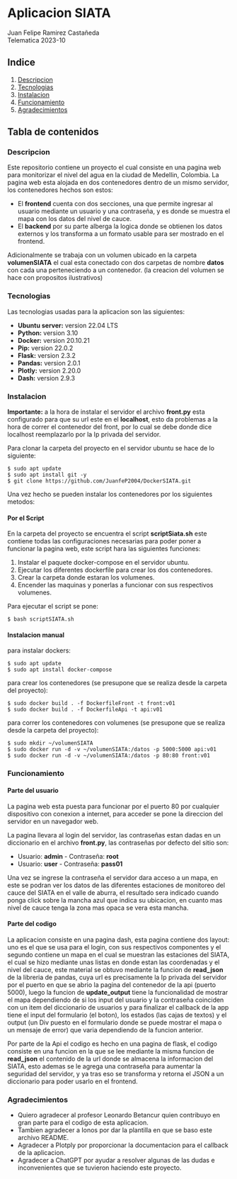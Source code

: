 # Aplicacion SIATA

Juan Felipe Ramirez Castañeda  
Telematica 2023-10

## Indice
1. [Descripcion](#descripcion)
2. [Tecnologias](#tecnologias)
3. [Instalacion](#instalacion)
4. [Funcionamiento](#funcionamiento)
5. [Agradecimientos](#agradecimientos)

## Tabla de contenidos

### Descripcion

Este repositorio contiene un proyecto el cual consiste en una pagina web para monitorizar el nivel del agua en la ciudad de Medellin, Colombia.
La pagina web esta alojada en dos contenedores dentro de un mismo servidor, los contenedores hechos son estos:

* El **frontend** cuenta con dos secciones, una que permite ingresar al usuario mediante un usuario y una contraseña, y es donde se muestra el mapa con
los datos del nivel de cauce.
* El **backend** por su parte alberga la logica donde se obtienen los datos externos y los transforma a un formato usable para ser mostrado
en el frontend.

Adicionalmente se trabaja con un volumen ubicado en la carpeta **volumenSIATA** el cual esta conectado con dos carpetas de nombre **datos**
con cada una perteneciendo a un contenedor. (la creacion del volumen se hace con propositos ilustrativos)

### Tecnologias

Las tecnologias usadas para la aplicacion son las siguientes:

* **Ubuntu server:** version 22.04 LTS
* **Python:** version 3.10
* **Docker:** version 20.10.21
* **Pip:** version 22.0.2
* **Flask:** version 2.3.2
* **Pandas:** version 2.0.1
* **Plotly:** version 2.20.0
* **Dash:** version 2.9.3

### Instalacion

**Importante:** a la hora de instalar el servidor el archivo **front.py** esta configurado para que su url este en el **localhost**, esto da problemas
a la hora de correr el contenedor del front, por lo cual se debe donde dice localhost reemplazarlo por la Ip privada del servidor.  

Para clonar la carpeta del proyecto en el servidor ubuntu se hace de lo siguiente:

```
$ sudo apt update
$ sudo apt install git -y
$ git clone https://github.com/JuanfeP2004/DockerSIATA.git
```

Una vez hecho se pueden instalar los contenedores por los siguientes metodos:

#### Por el Script

En la carpeta del proyecto se encuentra el script **scriptSiata.sh** este contiene todas las configuraciones necesarias para poder poner a funcionar la
pagina web, este script hara las siguientes funciones:

1. Instalar el paquete docker-compose en el servidor ubuntu.
2. Ejecutar los diferentes dockerfile para crear los dos contenedores.
3. Crear la carpeta donde estaran los volumenes.
4. Encender las maquinas y ponerlas a funcionar con sus respectivos volumenes.

Para ejecutar el script se pone:
```
$ bash scriptSIATA.sh
```

#### Instalacion manual

para instalar dockers:
```
$ sudo apt update
$ sudo apt install docker-compose
```
para crear los contenedores (se presupone que se realiza desde la carpeta del proyecto):
```
$ sudo docker build . -f DockerfileFront -t front:v01
$ sudo docker build . -f DockerfileApi -t api:v01
```
para correr los contenedores con volumenes (se presupone que se realiza desde la carpeta del proyecto):
```
$ sudo mkdir ~/volumenSIATA
$ sudo docker run -d -v ~/volumenSIATA:/datos -p 5000:5000 api:v01
$ sudo docker run -d -v ~/volumenSIATA:/datos -p 80:80 front:v01
```

### Funcionamiento

#### Parte del usuario

La pagina web esta puesta para funcionar por el puerto 80 por cualquier dispositivo con conexion a internet, para acceder se pone la direccion del servidor
en un navegador web.  

La pagina llevara al login del servidor, las contraseñas estan dadas en un diccionario en el archivo **front.py**, las contraseñas por defecto del sitio son:
* Usuario: **admin** - Contraseña: **root**
* Usuario: **user** - Contraseña: **pass01**

Una vez se ingrese la contraseña el servidor dara acceso a un mapa, en este se podran ver los datos de
las diferentes estaciones de monitoreo del cauce del SIATA en el valle de aburra, el resultado sera indicado cuando ponga click sobre la mancha azul que indica su
ubicacion, en cuanto mas nivel de cauce tenga la zona mas opaca se vera esta mancha.

#### Parte del codigo

La aplicacion consiste en una pagina dash, esta pagina contiene dos layout: uno es el que se usa para el login, con sus respectivos componentes y el segundo
contiene un mapa en el cual se muestran las estaciones del SIATA, el cual se hizo mediante unas listas en donde estan las coordenadas y el nivel del cauce, este
material se obtuvo mediante la funcion de **read_json** de la libreria de pandas, cuya url es precisamente la Ip privada del servidor por el puerto en
que se abrio la pagina del contenedor de la api (puerto 5000), luego la funcion de **update_output** tiene la funcionalidad de mostrar el mapa dependiendo de si los input
del usuario y la contraseña coinciden con un item del diccionario de usuarios y para finalizar el callback de la app tiene el input del formulario (el boton), los estados
(las cajas de textos) y el output (un Div puesto en el formulario donde se puede mostrar el mapa o un mensaje de error) que varia dependiendo de la funcion anterior.  

Por parte de la Api el codigo es hecho en una pagina de flask, el codigo consiste en una funcion en la que se lee
mediante la misma funcion de **read_json** el contenido de la url donde se almacena la informacion del SIATA, esto ademas se le agrega una contraseña para
aumentar la seguridad del servidor, y ya tras eso se transforma y retorna el JSON a un diccionario para poder usarlo en el frontend.

### Agradecimientos

* Quiero agradecer al profesor Leonardo Betancur quien contribuyo en gran parte para el codigo de esta aplicacion.  
* Tambien agradecer a Ionos por dar la plantilla en que se baso este archivo README.  
* Agradecer a Plotply por proporcionar la documentacion para el callback de la aplicacion.  
* Agradecer a ChatGPT por ayudar a resolver algunas de las dudas e inconvenientes que se tuvieron haciendo este proyecto.